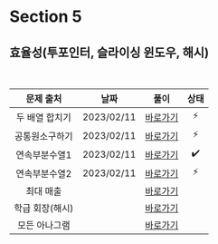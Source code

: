 # Section 5

## 효율성(투포인터, 슬라이싱 윈도우, 해시)

<br>

|    문제 출처    |    날짜    |         풀이          | 상태 |
| :-------------: | :--------: | :-------------------: | :--: |
| 두 배열 합치기  | 2023/02/11 | [바로가기](./0501.js) |  ⚡  |
| 공통원소구하기  | 2023/02/11 | [바로가기](./0502.js) |  ⚡  |
|  연속부분수열1  | 2023/02/11 | [바로가기](./0503.js) |  ✔️  |
|  연속부분수열2  | 2023/02/11 | [바로가기](./0504.js) |  ⚡  |
|    최대 매출    |            | [바로가기](./0505.js) |      |
| 학급 회장(해시) |            | [바로가기](./0506.js) |      |
|  모든 아나그램  |            | [바로가기](./0507.js) |      |
